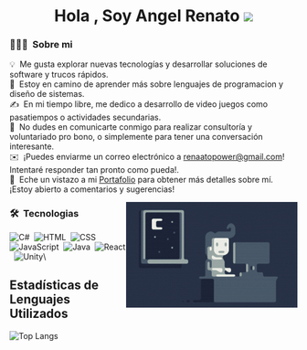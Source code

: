 <h1 align="center">Hola , Soy Angel Renato <img src="https://media.giphy.com/media/hvRJCLFzcasrR4ia7z/giphy.gif" width="35"></h1>

### 👨🏻‍💻 &nbsp;Sobre mi

💡 &nbsp;Me gusta explorar nuevas tecnologías y desarrollar soluciones de software y trucos rápidos.\
🌱 &nbsp;Estoy en camino de aprender más sobre lenguajes de programacion y diseño de sistemas.\
✍️ &nbsp;En mi tiempo libre, me dedico a desarrollo de video juegos como pasatiempos o actividades secundarias.\
💬 &nbsp;No dudes en comunicarte conmigo para realizar consultoría y voluntariado pro bono, o simplemente para tener una conversación interesante.\
✉️ &nbsp;¡Puedes enviarme un correo electrónico a renaatopower@gmail.com! Intentaré responder tan pronto como pueda!.\
📄 &nbsp;Eche un vistazo a mi [Portafolio](https://portafolioangel-imangelggs-projects.vercel.app/) para obtener más detalles sobre mí. ¡Estoy abierto a comentarios y sugerencias!

<img alt="Night Coding" src="https://raw.githubusercontent.com/AVS1508/AVS1508/master/assets/Night-Coding.gif" align="right"/>

### 🛠 &nbsp;Tecnologias

![C#](https://img.shields.io/badge/C%23-239120?style=for-the-badge&logo=c-sharp&logoColor=white
)&nbsp;
![HTML](https://img.shields.io/badge/HTML5-E34F26?style=for-the-badge&logo=html5&logoColor=white)&nbsp;
![CSS](https://img.shields.io/badge/CSS3-1572B6?style=for-the-badge&logo=css3&logoColor=white)&nbsp;
![JavaScript](https://img.shields.io/badge/JavaScript-F7DF1E?style=for-the-badge&logo=javascript&logoColor=black)&nbsp;
![Java](https://img.shields.io/badge/Java-ED8B00?style=for-the-badge&logo=openjdk&logoColor=white)&nbsp;
![React](https://img.shields.io/badge/React-20232A?style=for-the-badge&logo=react&logoColor=61DAFB)&nbsp;
![Unity](https://img.shields.io/badge/Unity-100000?style=for-the-badge&logo=unity&logoColor=white)\

## Estadísticas de Lenguajes Utilizados
![Top Langs](https://github-readme-stats.vercel.app/api/top-langs/?username=iMangelGG&theme=blue-green)
